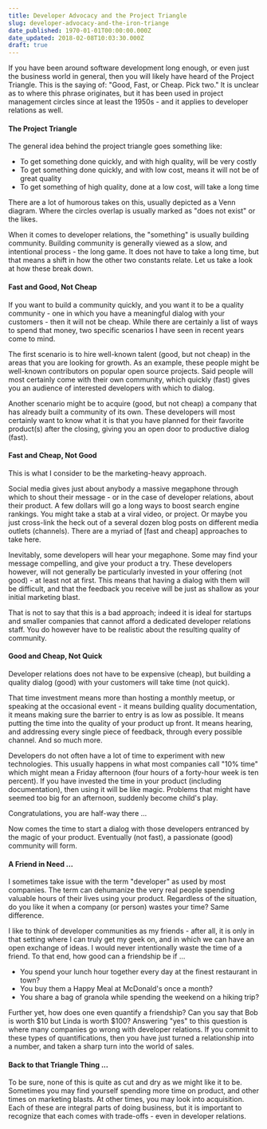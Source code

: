 ```yaml
---
title: Developer Advocacy and the Project Triangle
slug: developer-advocacy-and-the-iron-triange
date_published: 1970-01-01T00:00:00.000Z
date_updated: 2018-02-08T10:03:30.000Z
draft: true
---
```


If you have been around software development long enough, or even just the business world in general, then you will likely have heard of the Project Triangle. This is the saying of: "Good, Fast, or Cheap. Pick two." It is unclear as to where this phrase originates, but it has been used in project management circles since at least the 1950s - and it applies to developer relations as well.

#### The Project Triangle

The general idea behind the project triangle goes something like:

- To get something done quickly, and with high quality, will be very costly
- To get something done quickly, and with low cost, means it will not be of great quality
- To get something of high quality, done at a low cost, will take a long time

There are a lot of humorous takes on this, usually depicted as a Venn diagram. Where the circles overlap is usually marked as "does not exist" or the likes.

When it comes to developer relations, the "something" is usually building community. Building community is generally viewed as a slow, and intentional process - the long game. It does not have to take a long time, but that means a shift in how the other two constants relate. Let us take a look at how these break down.

#### Fast and Good, Not Cheap

If you want to build a community quickly, and you want it to be a quality community - one in which you have a meaningful dialog with your customers - then it will not be cheap. While there are certainly a list of ways to spend that money, two specific scenarios I have seen in recent years come to mind.

The first scenario is to hire well-known talent (good, but not cheap) in the areas that you are looking for growth. As an example, these people might be well-known contributors on popular open source projects. Said people will most certainly come with their own community, which quickly (fast) gives you an audience of interested developers with which to dialog.

Another scenario might be to acquire (good, but not cheap) a company that has already built a community of its own. These developers will most certainly want to know what it is that you have planned for their favorite product(s) after the closing, giving you an open door to productive dialog (fast).

#### Fast and Cheap, Not Good

This is what I consider to be the marketing-heavy approach.

Social media gives just about anybody a massive megaphone through which to shout their message - or in the case of developer relations, about their product. A few dollars will go a long ways to boost search engine rankings. You might take a stab at a viral video, or project. Or maybe you just cross-link the heck out of a several dozen blog posts on different media outlets (channels). There are a myriad of [fast and cheap] approaches to take here.

Inevitably, some developers will hear your megaphone. Some may find your message compelling, and give your product a try. These developers however, will not generally be particularly invested in your offering (not good) - at least not at first. This means that having a dialog with them will be difficult, and that the feedback you receive will be just as shallow as your initial marketing blast.

That is not to say that this is a bad approach; indeed it is ideal for startups and smaller companies that cannot afford a dedicated developer relations staff. You do however have to be realistic about the resulting quality of community.

#### Good and Cheap, Not Quick

Developer relations does not have to be expensive (cheap), but building a quality dialog (good) with your customers will take time (not quick).

That time investment means more than hosting a monthly meetup, or speaking at the occasional event - it means building quality documentation, it means making sure the barrier to entry is as low as possible. It means putting the time into the quality of your product up front. It means hearing, and addressing every single piece of feedback, through every possible channel. And so much more.

Developers do not often have a lot of time to experiment with new technologies. This usually happens in what most companies call "10% time" which might mean a Friday afternoon (four hours of a forty-hour week is ten percent). If you have invested the time in your product (including documentation), then using it will be like magic. Problems that might have seemed too big for an afternoon, suddenly become child's play.

Congratulations, you are half-way there ...

Now comes the time to start a dialog with those developers entranced by the magic of your product. Eventually (not fast), a passionate (good) community will form.

#### A Friend in Need ...

I sometimes take issue with the term "developer" as used by most companies. The term can dehumanize the very real people spending valuable hours of their lives using your product. Regardless of the situation, do you like it when a company (or person) wastes your time? Same difference.

I like to think of developer communities as my friends - after all, it is only in that setting where I can truly get my geek on, and in which we can have an open exchange of ideas. I would never intentionally waste the time of a friend. To that end, how good can a friendship be if ...

- You spend your lunch hour together every day at the finest restaurant in town?
- You buy them a Happy Meal at McDonald's once a month?
- You share a bag of granola while spending the weekend on a hiking trip?

Further yet, how does one even quantify a friendship? Can you say that Bob is worth $10 but Linda is worth $100? Answering "yes" to this question is where many companies go wrong with developer relations. If you commit to these types of quantifications, then you have just turned a relationship into a number, and taken a sharp turn into the world of sales.

#### Back to that Triangle Thing ...

To be sure, none of this is quite as cut and dry as we might like it to be. Sometimes you may find yourself spending more time on product, and other times on marketing blasts. At other times, you may look into acquisition. Each of these are integral parts of doing business, but it is important to recognize that each comes with trade-offs - even in developer relations.
